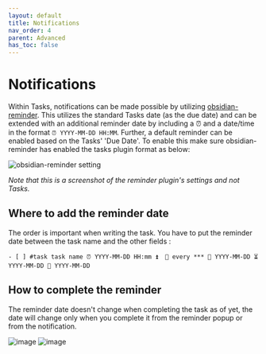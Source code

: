 ```yaml
---
layout: default
title: Notifications
nav_order: 4
parent: Advanced
has_toc: false
---
```


# Notifications

Within Tasks, notifications can be made possible by utilizing [obsidian-reminder](https://github.com/uphy/obsidian-reminder).
This utilizes the standard Tasks date (as the due date) and can be extended with an additional reminder date by including a ⏰ and a date/time in the format `⏰ YYYY-MM-DD HH:MM`.
Further, a default reminder can be enabled based on the Tasks' 'Due Date'.
To enable this make sure obsidian-reminder has enabled the tasks plugin format as below:

![obsidian-reminder setting](https://github.com/schemar/obsidian-tasks/raw/main/resources/screenshots/reminder.png)

*Note that this is a screenshot of the reminder plugin's settings and not Tasks.*
## Where to add the reminder date
The order is important when writing the task. You have to put the reminder date between the task name and the other fields :
```
- [ ] #task task name ⏰ YYYY-MM-DD HH:mm ⏫  🔁 every *** 🛫 YYYY-MM-DD ⏳ YYYY-MM-DD 📅 YYYY-MM-DD
```
## How to complete the reminder
The reminder date doesn't change when completing the task as of yet, the date will change only when you complete it from the reminder popup or from the notification.

![image](https://user-images.githubusercontent.com/38974541/143463881-e4af4b91-426f-48e8-938e-4a1053b06677.png) 
![image](https://user-images.githubusercontent.com/38974541/143464983-542675ae-a467-41c0-aaca-1075c42f8328.png)
